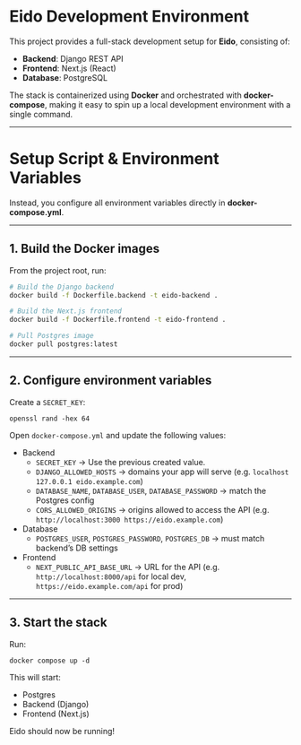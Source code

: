 # Eido Development Environment

This project provides a full-stack development setup for **Eido**, consisting of:

- **Backend**: Django REST API
- **Frontend**: Next.js (React)
- **Database**: PostgreSQL

The stack is containerized using **Docker** and orchestrated with **docker-compose**, making it easy to spin up a local development environment with a single command.  

---

# Setup Script & Environment Variables
 
Instead, you configure all environment variables directly in **docker-compose.yml**.

---

## 1. Build the Docker images

From the project root, run:

```bash
# Build the Django backend
docker build -f Dockerfile.backend -t eido-backend .

# Build the Next.js frontend
docker build -f Dockerfile.frontend -t eido-frontend .

# Pull Postgres image
docker pull postgres:latest
```

---

## 2. Configure environment variables

Create a `SECRET_KEY`:

```
openssl rand -hex 64
```

Open `docker-compose.yml` and update the following values:
- Backend
    - `SECRET_KEY` → Use the previous created value.
    - `DJANGO_ALLOWED_HOSTS` → domains your app will serve (e.g. `localhost 127.0.0.1 eido.example.com`)
    - `DATABASE_NAME`, `DATABASE_USER`, `DATABASE_PASSWORD` → match the Postgres config
    - `CORS_ALLOWED_ORIGINS` → origins allowed to access the API (e.g. `http://localhost:3000 https://eido.example.com`)
- Database
    - `POSTGRES_USER`, `POSTGRES_PASSWORD`, `POSTGRES_DB` → must match backend’s DB settings
- Frontend
    - `NEXT_PUBLIC_API_BASE_URL` → URL for the API (e.g. `http://localhost:8000/api` for local dev, `https://eido.example.com/api` for prod)

---

## 3. Start the stack

Run:
```
docker compose up -d
```

This will start:
- Postgres
- Backend (Django)
- Frontend (Next.js)

Eido should now be running!